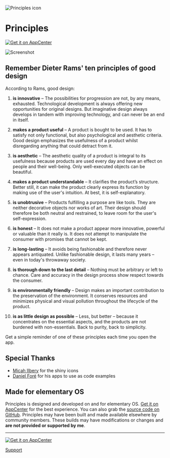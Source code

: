 ![Principles icon](https://cdn.rawgit.com/cassidyjames/principles/1376a373d81a05cc6c88562feafb96aa02009872/data/icons/128/com.github.cassidyjames.principles.svg)

# Principles

[![Get it on AppCenter](https://appcenter.elementary.io/badge.svg)](https://appcenter.elementary.io/com.github.cassidyjames.principles)

![Screenshot](https://raw.githubusercontent.com/cassidyjames/principles/master/data/screenshot-wallpaper-dark.png)

## Remember Dieter Rams' ten principles of good design

According to Rams, good design:

1. **is innovative** – The possibilities for progression are not, by any means, exhausted. Technological development is always offering new opportunities for original designs. But imaginative design always develops in tandem with improving technology, and can never be an end in itself.

2. **makes a product useful** – A product is bought to be used. It has to satisfy not only functional, but also psychological and aesthetic criteria. Good design emphasizes the usefulness of a product whilst disregarding anything that could detract from it.

3. **is aesthetic** – The aesthetic quality of a product is integral to its usefulness because products are used every day and have an effect on people and their well-being. Only well-executed objects can be beautiful.

4. **makes a product understandable** – It clarifies the product’s structure. Better still, it can make the product clearly express its function by making use of the user's intuition. At best, it is self-explanatory.

5. **is unobtrusive** – Products fulfilling a purpose are like tools. They are neither decorative objects nor works of art. Their design should therefore be both neutral and restrained, to leave room for the user's self-expression.

6. **is honest** – It does not make a product appear more innovative, powerful or valuable than it really is. It does not attempt to manipulate the consumer with promises that cannot be kept.

7. **is long-lasting** – It avoids being fashionable and therefore never appears antiquated. Unlike fashionable design, it lasts many years – even in today's throwaway society.

8. **is thorough down to the last detail** – Nothing must be arbitrary or left to chance. Care and accuracy in the design process show respect towards the consumer.

9. **is environmentally friendly** – Design makes an important contribution to the preservation of the environment. It conserves resources and minimizes physical and visual pollution throughout the lifecycle of the product.

10. **is as little design as possible** – Less, but better – because it concentrates on the essential aspects, and the products are not burdened with non-essentials. Back to purity, back to simplicity.

Get a simple reminder of one of these principles each time you open the app.

## Special Thanks

- [Micah Ilbery](https://github.com/micahilbery) for the shiny icons
- [Daniel Foré](https://github.com/danrabbit) for his apps to use as code examples

## Made for elementary OS

Principles is designed and developed on and for elementary OS. [Get it on AppCenter](https://appcenter.elementary.io/com.github.cassidyjames.principles) for the best experience. You can also grab the [source code on GitHub](https://github.com/cassidyjames/principles). Principles may have been built and made available elsewhere by community members. These builds may have modifications or changes and **are not provided or supported by me**.

-----

[![Get it on AppCenter](https://appcenter.elementary.io/badge.svg)](https://appcenter.elementary.io/com.github.cassidyjames.principles)

[Support](/support)

